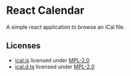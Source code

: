 # React Calendar

A simple react application to browse an iCal file.

## Licenses

- [ical.js](https://www.npmjs.com/package/ical.js) licensed under [MPL-2.0](https://www.mozilla.org/en-US/MPL/2.0/)
- [ical.d.ts](https://github.com/etesync/ios/blob/master/src/types/ical.js.d.ts) licensed under [MPL-2.0](https://www.mozilla.org/en-US/MPL/2.0/)
